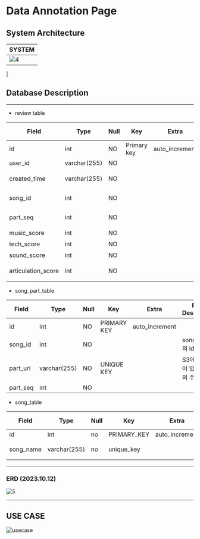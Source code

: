 # Data Annotation Page


## System Architecture

|SYSTEM|
|---|
|![4](https://github.com/dalabdgw/Data_Acquisition_Application/assets/135303032/0d12769c-6940-406a-b208-a74d7e9c31c7)
|

## Database Description
<hr>

- review table

| Field              | Type         | Null | Key         | Extra          | Field Description |
|--------------------|--------------|------|-------------|----------------|-------------------|
| id                 | int          | NO   | Primary key | auto_increment |                   |
| user_id            | varchar(255) | NO   |             |                | 유저 아이디            |
| created_time       | varchar(255) | NO   |             |                | 만들어진 날, 시각        |
| song_id            | int          | NO   |             |                | 노래 테이블 id         |
| part_seq           | int          | NO   |             |                | 몇번 째 파트인지?        |
| music_score        | int          | NO   |             |                | 음악 점수             |
| tech_score         | int          | NO   |             |                | 기술 점수             |
| sound_score        | int          | NO   |             |                | 소리 점수             |
| articulation_score | int          | NO   |             |                | 아티큘레이션 점수         |

- song_part_table
 
| Field    | Type         | Null | Key         | Extra          | Field Description  |
|----------|--------------|------|-------------|----------------|--------------------|
| id       | int          | NO   | PRIMARY KEY | auto_increment |                    |
| song_id  | int          | NO   |             |                | song_table의 id     |
| part_url | varchar(255) | NO   | UNIQUE KEY  |                | S3에 저장되어 있는 파일의 주소 |
| part_seq | int          | NO   |             |                |                    |

- song_table

| Field     | Type         | Null | Key         | Extra          | Field Description |
|-----------|--------------|------|-------------|----------------|-------------------|
| id        | int          | no   | PRIMARY_KEY | auto_increment |                   |
| song_name | varchar(255) | no   | unique_key  |                | 노래 이름 저장          |

<hr>

### ERD  (2023.10.12)
![5](https://github.com/dalabdgw/Data_Acquisition_Application/assets/135303032/33025671-a8d1-4b57-9f15-83d18054849b)

    
<hr>

## USE CASE
![usecase](https://github.com/dalabdgw/Data_Acquisition_Application/assets/135303032/8b0f7fde-f617-465d-979f-3ef06a32fa06)


